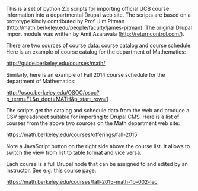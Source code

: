 This is a set of python 2.x scripts for importing official UCB course
information into a departmental Drupal web site. The scripts are based
on a prototype kindly contributed by Prof. Jim Pitman
(http://math.berkeley.edu/people/faculty/james-pitman). The original
Drupal import module was written by Amit Asaravala
(http://returncontrol.com/).

There are two sources of course data: course catalog and course
schedule. Here is an example of course catalog for the department of
Mathematics:

http://guide.berkeley.edu/courses/math/

Similarly, here is an example of Fall 2014 course schedule for the
department of Mathematics:

http://osoc.berkeley.edu/OSOC/osoc?p_term=FL&p_dept=MATH&p_start_row=1

The scripts get the catalog and schedule data from the web and produce a
CSV spreadsheet suitable for importing to Drupal CMS. Here is a list
of courses from the above two sources on the Math department web site:

https://math.berkeley.edu/courses/offerings/fall-2015

Note a JavaScript button on the right side above the course list. It
allows to switch the view from list to table format and vice versa.

Each course is a full Drupal node that can be assigned to and edited by
an instructor. See e.g. this course page:

https://math.berkeley.edu/courses/fall-2015-math-1b-002-lec
